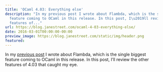 ```yaml
---
title: 'OCaml 4.03: Everything else'
description: "In my previous post I wrote about Flambda, which is the singlebiggest
  feature coming to OCaml in this release. In this post, I\u2019ll review theother
  features of..."
url: https://blog.janestreet.com/ocaml-4-03-everything-else/
date: 2016-03-01T00:00:00-00:00
preview_image: https://blog.janestreet.com/static/img/header.png
featured:
---
```


<p>In my <a href="https://blog.janestreet.com/flambda">previous post</a> I wrote about Flambda, which is the single
biggest feature coming to OCaml in this release. In this post, I&rsquo;ll review the
other features of 4.03 that caught my eye.</p>


